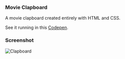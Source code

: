 ### Movie Clapboard 

A movie clapboard created entirely with HTML and CSS.  

See it running in this [Codepen](https://codepen.io/matthewcsimpson/pen/bGMjOMm). 

### Screenshot
<img alt="Clapboard" src="https://github.com/user-attachments/assets/50dea822-d5e3-423c-9082-facd2abe04df" />

